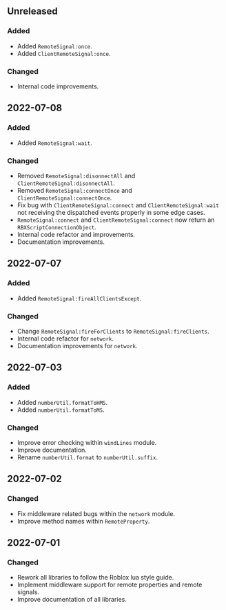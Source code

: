 ## Unreleased

### Added

- Added `RemoteSignal:once`.
- Added `ClientRemoteSignal:once`.

### Changed

- Internal code improvements.

## 2022-07-08

### Added

- Added `RemoteSignal:wait`.

### Changed

- Removed `RemoteSignal:disonnectAll` and `ClientRemoteSignal:disonnectAll`.
- Removed `RemoteSignal:connectOnce` and `ClientRemoteSignal:connectOnce`.
- Fix bug with `ClientRemoteSignal:connect` and `ClientRemoteSignal:wait` not receiving the dispatched events properly in some edge cases.
- `RemoteSignal:connect` and `ClientRemoteSignal:connect` now return an `RBXScriptConnectionObject`. 
- Internal code refactor and improvements.
- Documentation improvements.

## 2022-07-07

### Added

- Added `RemoteSignal:fireAllClientsExcept`.

### Changed

- Change `RemoteSignal:fireForClients` to `RemoteSignal:fireClients`.
- Internal code refactor for `network`.
- Documentation improvements for `network`.

## 2022-07-03

### Added

- Added `numberUtil.formatToHMS`.
- Added `numberUtil.formatToMS`.

### Changed

- Improve error checking within `windLines` module.
- Improve documentation.
- Rename `numberUtil.format` to `numberUtil.suffix`.

## 2022-07-02

### Changed

- Fix middleware related bugs within the `network` module.
- Improve method names within `RemoteProperty`.

## 2022-07-01

### Changed

- Rework all libraries to follow the Roblox lua style guide.
- Implement middleware support for remote properties and remote signals.
- Improve documentation of all libraries.